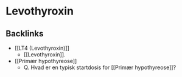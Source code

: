 # Levothyroxin
## Backlinks
* [[LT4 (Levothyroxin)]]
	* [[Levothyroxin]].
* [[Primær hypothyreose]]
	* Q. Hvad er en typisk startdosis for [[Primær hypothyreose]]?

<!-- #anki/deck/Medicine #anki/tag/med/Pharmacology -->

<!-- {BearID:06EEE40A-0F60-4F03-A271-168AE962F1D9-43570-00005A888D7EBD17} -->
